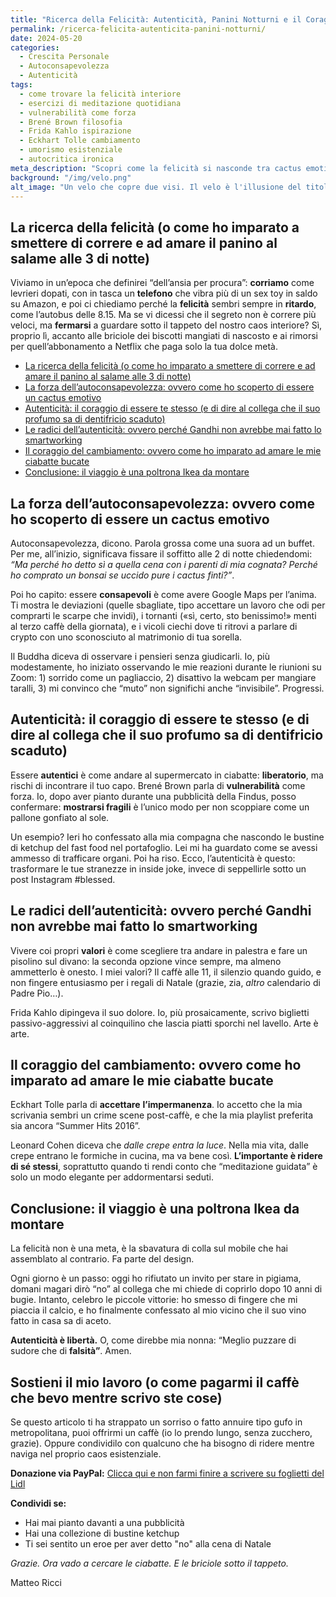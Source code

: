 ```yaml
---
title: "Ricerca della Felicità: Autenticità, Panini Notturni e il Coraggio di Essere Cactus Emotivi"  
permalink: /ricerca-felicita-autenticita-panini-notturni/  
date: 2024-05-20  
categories:  
  - Crescita Personale  
  - Autoconsapevolezza  
  - Autenticità  
tags:  
  - come trovare la felicità interiore  
  - esercizi di meditazione quotidiana  
  - vulnerabilità come forza  
  - Brené Brown filosofia  
  - Frida Kahlo ispirazione  
  - Eckhart Tolle cambiamento  
  - umorismo esistenziale  
  - autocritica ironica  
meta_description: "Scopri come la felicità si nasconde tra cactus emotivi e panini notturni. Guida ironica per chi cerca autenticità, ha pianto davanti a uno spot e nasconde ketchup nel portafoglio. Con citazioni da Brené Brown, Frida Kahlo e consigli pratici."  
background: "/img/velo.png"
alt_image: "Un velo che copre due visi. Il velo è l'illusione del titolo che copre la verità"  
---
```


## La ricerca della felicità (o come ho imparato a smettere di correre e ad amare il panino al salame alle 3 di notte)  

Viviamo in un’epoca che definirei “dell’ansia per procura”: **corriamo** come levrieri dopati, con in tasca un **telefono** che vibra più di un sex toy in saldo su Amazon, e poi ci chiediamo perché la **felicità** sembri sempre in **ritardo**, come l’autobus delle 8.15. Ma se vi dicessi che il segreto non è correre più veloci, ma **fermarsi** a guardare sotto il tappeto del nostro caos interiore? Sì, proprio lì, accanto alle briciole dei biscotti mangiati di nascosto e ai rimorsi per quell’abbonamento a Netflix che paga solo la tua dolce metà.  

- [La ricerca della felicità (o come ho imparato a smettere di correre e ad amare il panino al salame alle 3 di notte)](#la-ricerca-della-felicità-o-come-ho-imparato-a-smettere-di-correre-e-ad-amare-il-panino-al-salame-alle-3-di-notte)
- [La forza dell’autoconsapevolezza: ovvero come ho scoperto di essere un cactus emotivo](#la-forza-dellautoconsapevolezza-ovvero-come-ho-scoperto-di-essere-un-cactus-emotivo)
- [Autenticità: il coraggio di essere te stesso (e di dire al collega che il suo profumo sa di dentifricio scaduto)](#autenticità-il-coraggio-di-essere-te-stesso-e-di-dire-al-collega-che-il-suo-profumo-sa-di-dentifricio-scaduto)
- [Le radici dell’autenticità: ovvero perché Gandhi non avrebbe mai fatto lo smartworking](#le-radici-dellautenticità-ovvero-perché-gandhi-non-avrebbe-mai-fatto-lo-smartworking)
- [Il coraggio del cambiamento: ovvero come ho imparato ad amare le mie ciabatte bucate](#il-coraggio-del-cambiamento-ovvero-come-ho-imparato-ad-amare-le-mie-ciabatte-bucate)
- [Conclusione: il viaggio è una poltrona Ikea da montare](#conclusione-il-viaggio-è-una-poltrona-ikea-da-montare)


## La forza dell’autoconsapevolezza: ovvero come ho scoperto di essere un cactus emotivo   

Autoconsapevolezza, dicono. Parola grossa come una suora ad un buffet. Per me, all’inizio, significava fissare il soffitto alle 2 di notte chiedendomi: *“Ma perché ho detto sì a quella cena con i parenti di mia cognata? Perché ho comprato un bonsai se uccido pure i cactus finti?”*.  

Poi ho capito: essere **consapevoli** è come avere Google Maps per l’anima. Ti mostra le deviazioni (quelle sbagliate, tipo accettare un lavoro che odi per comprarti le scarpe che invidi), i tornanti («sì, certo, sto benissimo!» menti al terzo caffè della giornata), e i vicoli ciechi dove ti ritrovi a parlare di crypto con uno sconosciuto al matrimonio di tua sorella.  

Il Buddha diceva di osservare i pensieri senza giudicarli. Io, più modestamente, ho iniziato osservando le mie reazioni durante le riunioni su Zoom: 1) sorrido come un pagliaccio, 2) disattivo la webcam per mangiare taralli, 3) mi convinco che “muto” non significhi anche “invisibile”. Progressi.  


## Autenticità: il coraggio di essere te stesso (e di dire al collega che il suo profumo sa di dentifricio scaduto)  

Essere **autentici** è come andare al supermercato in ciabatte: **liberatorio**, ma rischi di incontrare il tuo capo. Brené Brown parla di **vulnerabilità** come forza. Io, dopo aver pianto durante una pubblicità della Findus, posso confermare: **mostrarsi fragili** è l’unico modo per non scoppiare come un pallone gonfiato al sole.  

Un esempio? Ieri ho confessato alla mia compagna che nascondo le bustine di ketchup del fast food nel portafoglio. Lei mi ha guardato come se avessi ammesso di trafficare organi. Poi ha riso. Ecco, l’autenticità è questo: trasformare le tue stranezze in inside joke, invece di seppellirle sotto un post Instagram #blessed.  

## Le radici dell’autenticità: ovvero perché Gandhi non avrebbe mai fatto lo smartworking  

Vivere coi propri **valori** è come scegliere tra andare in palestra e fare un pisolino sul divano: la seconda opzione vince sempre, ma almeno ammetterlo è onesto. I miei valori? Il caffè alle 11, il silenzio quando guido, e non fingere entusiasmo per i regali di Natale (grazie, zia, *altro* calendario di Padre Pio…).  

Frida Kahlo dipingeva il suo dolore. Io, più prosaicamente, scrivo biglietti passivo-aggressivi al coinquilino che lascia piatti sporchi nel lavello. Arte è arte.  

## Il coraggio del cambiamento: ovvero come ho imparato ad amare le mie ciabatte bucate  


Eckhart Tolle parla di **accettare** **l’impermanenza**. Io accetto che la mia scrivania sembri un crime scene post-caffè, e che la mia playlist preferita sia ancora “Summer Hits 2016”.  

Leonard Cohen diceva che *dalle crepe entra la luce*. Nella mia vita, dalle crepe entrano le formiche in cucina, ma va bene così. **L’importante è ridere di sé stessi**, soprattutto quando ti rendi conto che “meditazione guidata” è solo un modo elegante per addormentarsi seduti.  


## Conclusione: il viaggio è una poltrona Ikea da montare  

La felicità non è una meta, è la sbavatura di colla sul mobile che hai assemblato al contrario. Fa parte del design.  

Ogni giorno è un passo: oggi ho rifiutato un invito per stare in pigiama, domani magari dirò “no” al collega che mi chiede di coprirlo dopo 10 anni di bugie. Intanto, celebro le piccole vittorie: ho smesso di fingere che mi piaccia il calcio, e ho finalmente confessato al mio vicino che il suo vino fatto in casa sa di aceto.  

**Autenticità è libertà.** O, come direbbe mia nonna: “Meglio puzzare di sudore che di **falsità”**. Amen.  

<h2>Sostieni il mio lavoro (o come pagarmi il caffè che bevo mentre scrivo ste cose)</h2>  

Se questo articolo ti ha strappato un sorriso o fatto annuire tipo gufo in metropolitana, puoi offrirmi un caffè (io lo prendo lungo, senza zucchero, grazie). Oppure condividilo con qualcuno che ha bisogno di ridere mentre naviga nel proprio caos esistenziale.  

**Donazione via PayPal:** [Clicca qui e non farmi finire a scrivere su foglietti del Lidl](https://www.paypal.me/pythonmat)  

**Condividi se:**  
- Hai mai pianto davanti a una pubblicità  
- Hai una collezione di bustine ketchup  
- Ti sei sentito un eroe per aver detto "no" alla cena di Natale  

*Grazie. Ora vado a cercare le ciabatte. E le briciole sotto il tappeto.*  

Matteo Ricci